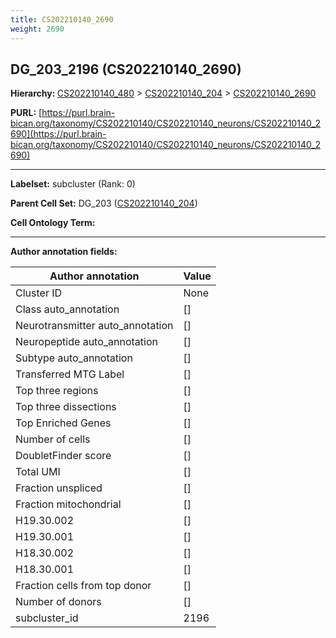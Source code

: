 ```yaml
---
title: CS202210140_2690
weight: 2690
---
```

## DG_203_2196 (CS202210140_2690)
<b>Hierarchy: </b>
[CS202210140_480](../CS202210140_480) >
[CS202210140_204](../CS202210140_204) >
[CS202210140_2690](../CS202210140_2690)

**PURL:** [https://purl.brain-bican.org/taxonomy/CS202210140/CS202210140_neurons/CS202210140_2690](https://purl.brain-bican.org/taxonomy/CS202210140/CS202210140_neurons/CS202210140_2690)

---


**Labelset:** subcluster (Rank: 0)

**Parent Cell Set:** DG_203 ([CS202210140_204](../CS202210140_204))



**Cell Ontology Term:** 

[MARKER GENES.]: #


---

[TRANSFERRED ANNOTATIONS.]: #


[AUTHOR ANNOTATION FIELDS.]: #


**Author annotation fields:**

| Author annotation | Value |
|-------------------|-------|
|Cluster ID|None|
|Class auto_annotation|[]|
|Neurotransmitter auto_annotation|[]|
|Neuropeptide auto_annotation|[]|
|Subtype auto_annotation|[]|
|Transferred MTG Label|[]|
|Top three regions|[]|
|Top three dissections|[]|
|Top Enriched Genes|[]|
|Number of cells|[]|
|DoubletFinder score|[]|
|Total UMI|[]|
|Fraction unspliced|[]|
|Fraction mitochondrial|[]|
|H19.30.002|[]|
|H19.30.001|[]|
|H18.30.002|[]|
|H18.30.001|[]|
|Fraction cells from top donor|[]|
|Number of donors|[]|
|subcluster_id|2196|
